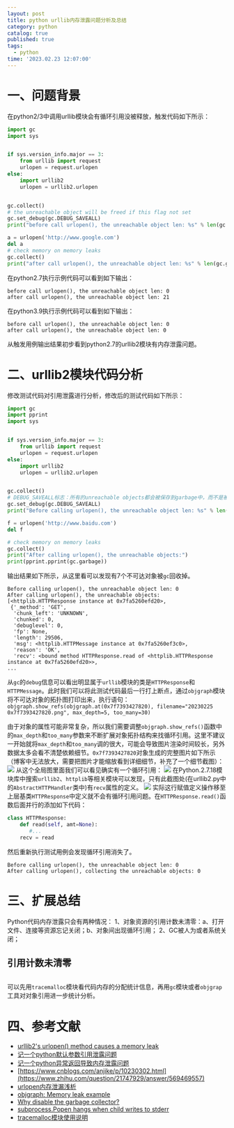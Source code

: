 ```yaml
---
layout: post
title: python urllib内存泄露问题分析及总结
category: python
catalog: true
published: true
tags:
  - python
time: '2023.02.23 12:07:00'
---
```


# 一、问题背景
在python2/3中调用urllib模块会有循环引用没被释放，触发代码如下所示：
```python
import gc
import sys


if sys.version_info.major == 3:
    from urllib import request
    urlopen = request.urlopen
else:
    import urllib2
    urlopen = urllib2.urlopen


gc.collect()
# the unreachable object will be freed if this flag not set
gc.set_debug(gc.DEBUG_SAVEALL)
print("before call urlopen(), the unreachable object len: %s" % len(gc.garbage))

a = urlopen('http://www.google.com')
del a
# check memory on memory leaks
gc.collect()
print("after call urlopen(), the unreachable object len: %s" % len(gc.garbage))
```
在python2.7执行示例代码可以看到如下输出：
```shell
before call urlopen(), the unreachable object len: 0
after call urlopen(), the unreachable object len: 21
```
在python3.9执行示例代码可以看到如下输出：
```shell
before call urlopen(), the unreachable object len: 0
after call urlopen(), the unreachable object len: 0
```
从触发用例输出结果初步看到python2.7的urllib2模块有内存泄露问题。

# 二、urllib2模块代码分析
修改测试代码对引用泄露进行分析，修改后的测试代码如下所示：
```python
import gc
import pprint
import sys


if sys.version_info.major == 3:
    from urllib import request
    urlopen = request.urlopen
else:
    import urllib2
    urlopen = urllib2.urlopen


gc.collect()
# DEBUG_SAVEALL标志：所有的unreachable objects都会被保存到garbage中，而不是被释放
gc.set_debug(gc.DEBUG_SAVEALL)
print("Before calling urlopen(), the unreachable object len: %s" % len(gc.garbage))

f = urlopen('http://www.baidu.com')
del f

# check memory on memory leaks
gc.collect()
print("After calling urlopen(), the unreachable objects:")
print(pprint.pprint(gc.garbage))
```
输出结果如下所示，从这里看可以发现有7个不可达对象被`gc`回收掉。
```
Before calling urlopen(), the unreachable object len: 0
After calling urlopen(), the unreachable objects:
[<httplib.HTTPResponse instance at 0x7fa5260efd20>,
 {'_method': 'GET',
  'chunk_left': 'UNKNOWN',
  'chunked': 0,
  'debuglevel': 0,
  'fp': None,
  'length': 29506,
  'msg': <httplib.HTTPMessage instance at 0x7fa5260ef3c0>,
  'reason': 'OK',
  'recv': <bound method HTTPResponse.read of <httplib.HTTPResponse instance at 0x7fa5260efd20>>,
...
```
从`gc`的`debug`信息可以看出明显属于`urllib`模块的类是`HTTPResponse`和`HTTPMessage`。此时我们可以将此测试代码最后一行打上断点，通过`objgraph`模块将不可达对象的拓扑图打印出来，执行语句：
`objgraph.show_refs(objgraph.at(0x7f7393427820), filename="20230225 0x7f7393427820.png", max_depth=5, too_many=30)`

由于对象的属性可能非常复杂，所以我们需要调整`objgraph.show_refs()`函数中的`max_depth`和`too_many`参数来不断扩展对象拓扑结构来找循环引用。这里不建议一开始就将`max_depth`和`too_many`调的很大，可能会导致图片渲染时间较长，另外数据太多会看不清楚依赖细节。`0x7f7393427820`对象生成的完整图片如下所示（博客中无法放大，需要把图片才能缩放看到详细细节，补充了一个细节截图）：
![]({{site.baseurl}}/img/2023/Q1/20230225-0x7f7393427820.png)
从这个全局图里面我们可以看见确实有一个循环引用：
![]({{site.baseurl}}/img/2023/Q1/20230225-0x7f7393427820-2.png)
在Python.2.7.18模块库中搜索`urllib2`、`httplib`等相关模块可以发现，只有此截图处(在urllib2.py中的`AbstractHTTPHandler`类中)有`recv`属性的定义。
![]({{site.baseurl}}/img/2023/Q1/20230225-recv.png)
实际这行赋值定义操作移至上层基类`HTTPResponse`中定义就不会有循环引用问题。在`HTTPResponse.read()`函数后面并行的添加如下代码：
```python
class HTTPResponse:
    def read(self, amt=None):
       #...
    recv = read
```
然后重新执行测试用例会发现循环引用消失了。
```
Before calling urlopen(), the unreachable object len: 0
After calling urlopen(), collecting the unreachable objects: 0
```

# 三、扩展总结
Python代码内存泄露只会有两种情况：
1、对象资源的引用计数未清零：a、打开文件、连接等资源忘记关闭；b、对象间出现循环引用；
2、GC被人为或者系统关闭；

## 引用计数未清零
```python

```
可以先用`tracemalloc`模块看代码内存的分配统计信息，再用`gc`模块或者`objgrap`工具对对象引用进一步统计分析。

# 四、参考文献
- [urllib2's urlopen() method causes a memory leak](https://github.com/python/cpython/issues/42012)
- [记一个python默认参数引用泄露问题](https://shihai1991.github.io/python/2023/02/23/%E8%AE%B0%E4%B8%80%E4%B8%AApython%E9%BB%98%E8%AE%A4%E5%8F%82%E6%95%B0%E5%AF%BC%E8%87%B4%E5%BC%95%E7%94%A8%E6%B3%84%E9%9C%B2%E9%97%AE%E9%A2%98/)
- [记一个python异常返回导致内存泄露问题](https://shihai1991.github.io/python/2023/09/19/%E8%AE%B0%E4%B8%80%E4%B8%AApython%E5%BC%82%E5%B8%B8%E8%BF%94%E5%9B%9E%E5%AF%BC%E8%87%B4%E5%86%85%E5%AD%98%E6%B3%84%E9%9C%B2%E9%97%AE%E9%A2%98/)
- [https://www.cnblogs.com/anjike/p/10230302.html](https://www.zhihu.com/question/21747929/answer/569469557)
- [urlopen内存泄漏浅析](https://www.cnblogs.com/anjike/p/10230302.html)
- [objgraph: Memory leak example](https://mg.pov.lt/objgraph/#memory-leak-example)
- [Why disable the garbage collector?](https://stackoverflow.com/questions/20495946/why-disable-the-garbage-collector)
- [subprocess.Popen hangs when child writes to stderr](https://bugs.python.org/issue1336)
- [tracemalloc模块使用说明](https://docs.python.org/3/library/tracemalloc.html#module-tracemalloc)
